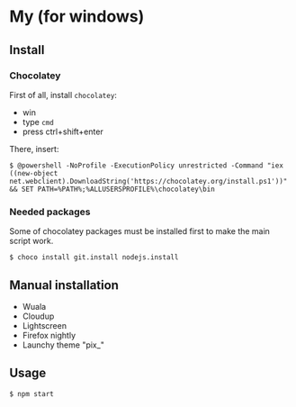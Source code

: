 # My (for windows)

## Install

### Chocolatey

First of all, install `chocolatey`:

- win
- type `cmd`
- press ctrl+shift+enter

There, insert:

```
$ @powershell -NoProfile -ExecutionPolicy unrestricted -Command "iex ((new-object net.webclient).DownloadString('https://chocolatey.org/install.ps1'))" && SET PATH=%PATH%;%ALLUSERSPROFILE%\chocolatey\bin
```

### Needed packages

Some of chocolatey packages must be installed first to make the main script work.

```
$ choco install git.install nodejs.install
```

## Manual installation

- Wuala
- Cloudup
- Lightscreen
- Firefox nightly
- Launchy theme "pix_"

## Usage

```
$ npm start
```


